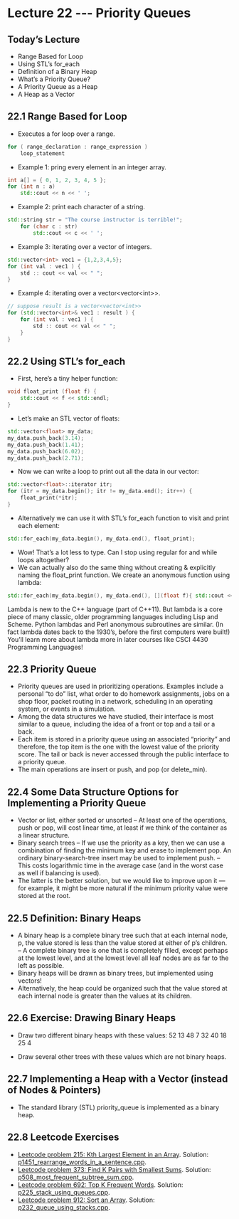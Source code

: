 # Lecture 22 --- Priority Queues

## Today’s Lecture

- Range Based for Loop
- Using STL’s for_each
- Definition of a Binary Heap
- What’s a Priority Queue?
- A Priority Queue as a Heap
- A Heap as a Vector

## 22.1 Range Based for Loop

- Executes a for loop over a range.

```cpp
for ( range_declaration : range_expression ) 
    loop_statement
```

- Example 1: pring every element in an integer array.

```cpp
int a[] = { 0, 1, 2, 3, 4, 5 }; 
for (int n : a) 
	std::cout << n << ' '; 
```

- Example 2: print each character of a string.

```cpp
std::string str = "The course instructor is terrible!"; 
    for (char c : str) 
        std::cout << c << ' '; 
```

- Example 3: iterating over a vector of integers.

```cpp
std::vector<int> vec1 = {1,2,3,4,5};
for (int val : vec1 ) {
	std :: cout << val << " ";
}
```

- Example 4: iterating over a vector&lt;vector&lt;int&gt;&gt;.

```cpp
// suppose result is a vector<vector<int>>
for (std::vector<int>& vec1 : result ) {
	for (int val : vec1 ) {
		std :: cout << val << " ";
	}
}
```

## 22.2 Using STL’s for_each

- First, here’s a tiny helper function:
```cpp
void float_print (float f) {
	std::cout << f << std::endl;
}
```
- Let’s make an STL vector of floats:
```cpp
std::vector<float> my_data;
my_data.push_back(3.14);
my_data.push_back(1.41);
my_data.push_back(6.02);
my_data.push_back(2.71);
```
- Now we can write a loop to print out all the data in our vector:
```cpp
std::vector<float>::iterator itr;
for (itr = my_data.begin(); itr != my_data.end(); itr++) {
	float_print(*itr);
}
```
- Alternatively we can use it with STL’s for_each function to visit and print each element:
```cpp
std::for_each(my_data.begin(), my_data.end(), float_print);
```
- Wow! That’s a lot less to type. Can I stop using regular for and while loops altogether?
- We can actually also do the same thing without creating & explicitly naming the float_print function. We create an anonymous function using lambda:
```cpp
std::for_each(my_data.begin(), my_data.end(), [](float f){ std::cout << f << std::end; });
```
Lambda is new to the C++ language (part of C++11). But lambda is a core piece of many classic, older programming languages including Lisp and Scheme. Python lambdas and Perl anonymous subroutines are similar. (In fact lambda dates back to the 1930’s, before the first computers were built!) You’ll learn more about lambda more in later courses like CSCI 4430 Programming Languages!

## 22.3 Priority Queue

- Priority queues are used in prioritizing operations. Examples include a personal “to do” list, what order to do homework assignments, jobs on a shop floor, packet routing in a network, scheduling in an operating system, or events in a simulation.
- Among the data structures we have studied, their interface is most similar to a queue, including the idea of a front or top and a tail or a back.
- Each item is stored in a priority queue using an associated “priority” and therefore, the top item is the one with the lowest value of the priority score. The tail or back is never accessed through the public interface to a priority queue.
- The main operations are insert or push, and pop (or delete_min).

## 22.4 Some Data Structure Options for Implementing a Priority Queue

- Vector or list, either sorted or unsorted
  – At least one of the operations, push or pop, will cost linear time, at least if we think of the container as a linear structure.
- Binary search trees
  – If we use the priority as a key, then we can use a combination of finding the minimum key and erase to implement pop. An ordinary binary-search-tree insert may be used to implement push.
  – This costs logarithmic time in the average case (and in the worst case as well if balancing is used).
- The latter is the better solution, but we would like to improve upon it — for example, it might be more natural if the minimum priority value were stored at the root.

## 22.5 Definition: Binary Heaps

- A binary heap is a complete binary tree such that at each internal node, p, the value stored is less than the value stored at either of p’s children.
  – A complete binary tree is one that is completely filled, except perhaps at the lowest level, and at the lowest level all leaf nodes are as far to the left as possible.
- Binary heaps will be drawn as binary trees, but implemented using vectors!
- Alternatively, the heap could be organized such that the value stored at each internal node is greater than the values at its children.

## 22.6 Exercise: Drawing Binary Heaps

- Draw two different binary heaps with these values: 52 13 48 7 32 40 18 25 4

- Draw several other trees with these values which are not binary heaps.

## 22.7 Implementing a Heap with a Vector (instead of Nodes & Pointers)

- The standard library (STL) priority_queue is implemented as a binary heap.

## 22.8 Leetcode Exercises

- [Leetcode problem 215: Kth Largest Element in an Array](https://leetcode.com/problems/rearrange-words-in-a-sentence/). Solution: [p1451_rearrange_words_in_a_sentence.cpp](../../leetcode/p1451_rearrange_words_in_a_sentence.cpp).
- [Leetcode problem 373: Find K Pairs with Smallest Sums](https://leetcode.com/problems/most-frequent-subtree-sum/). Solution: [p508_most_frequent_subtree_sum.cpp](../../leetcode/p508_most_frequent_subtree_sum.cpp).
- [Leetcode problem 692:  Top K Frequent Words](https://leetcode.com/problems/implement-stack-using-queues/). Solution: [p225_stack_using_queues.cpp](../../leetcode/p225_stack_using_queues.cpp).
- [Leetcode problem 912: Sort an Array](https://leetcode.com/problems/implement-queue-using-stacks/). Solution: [p232_queue_using_stacks.cpp](../../leetcode/p232_queue_using_stacks.cpp).
